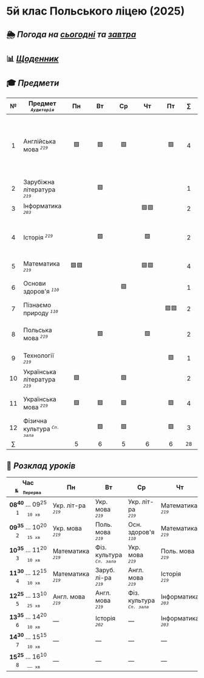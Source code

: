 ﻿# 5й клас Польського ліцею (2025)  

## 🌦️ *Погода на* [*сьогодні*](https://meteofor.com.ua/weather-vinnytsia-4962/hourly/) *та* [*завтра*](https://meteofor.com.ua/weather-vinnytsia-4962/tomorrow)

## 📊 [*Щоденник*](https://nz.ua/schedule/diary?user_id=12623742)   

## 🎓 *Предмети*

| № | Предмет *<sup>`Аудиторія`</sup>* |    Пн    |    Вт    |    Ср    |    Чт    |    Пт    | ∑ | Підручники |
| :---: | --- | :---: | :---: | :---: | :---: | :---: | :---: | --- |
|  1 | Англійська мова *<sup>`219`</sup>*         | 🟩 | 🟩 | 🟩 |   | 🟩 | 4 | [📕 Wider World Workbook book](https://drive.google.com/file/d/1qM08yAF_mCnAI-t1aZ8J6g2OpVq0Kz3o/view?usp=drive_link) </br> [📘 Wider World Student's book 5 кл](https://drive.google.com/file/d/14qGvT96tayHBzcNOs5w396eP-29QJLtc/view?usp=drive_link)   |
|  2 | Зарубіжна література *<sup>`219`</sup>*       |   | 🟩 |   |   |   | 1 | [📕 Зарубіжна література](https://drive.google.com/file/d/10Z1uScD5mh7G3ImlVDSb9CdjCRvfbPeZ/view?usp=drive_link) |
|  3 | Інформатика *<sup>`203`</sup>*        |   |   |   | 🟩🟩 |   | 2 | [📕 Інформатика](https://drive.google.com/file/d/1ovFNKGutJbGj_hXEZ_2lS-B4hoO3o-ZJ/view?usp=drive_link) |
|  4 | Історія *<sup>`219`</sup>*            |   | 🟩 |   | 🟩 |   | 2 | [📘 Історія України. Атлас + контурні карти](https://drive.google.com/file/d/1zkH0vSpO63UyPErd7LB0XSfQD7DURW4h/view?usp=drive_link) |
|  5 | Математика *<sup>`219`</sup>*         | 🟩🟩 |   |   | 🟩🟩 |   | 4 | [📕 Математика](https://drive.google.com/file/d/1X7suyrFLuAsaA1XXKowBUitFt1rMJal6/view?usp=drive_link) |
|  6 | Основи здоров'я *<sup>`110`</sup>*      |   |   | 🟩 |   |   | 1 | [📕 Здоров’я, безпека та добробут](https://drive.google.com/file/d/1xhfxHTBjjjZmUt5byUL9A1mYcnf9OMhP/view?usp=drive_link) |
|  7 | Пізнаємо природу *<sup>`110`</sup>*   |   |   |   |   | 🟩🟩 | 2 | [📕 Пізнаємо природу](https://drive.google.com/file/d/11ZiUeODbtlyl25JWCbeNvxANckNQtiys/view?usp=drive_link) |
|  8 | Польська мова *<sup>`219`</sup>*         |   | 🟩 |   | 🟩 |   | 2 | [📕 Польська мова](https://drive.google.com/file/d/1MZIF2XkZJGcQ6d1t_bzbrN3NNuF_220W/view?usp=drive_link) </br> [📘 Польська мова. Аудіо](https://drive.google.com/drive/folders/1Sb02Bl5wBBz_9nPffzSmYIfc56HcIdcQ?usp=drive_link) |
|  9 | Технології *<sup>`219`</sup>*         |   |   |   |   | 🟩 | 1 | |
| 10 | Українська література *<sup>`219`</sup>*        | 🟩 |   | 🟩 |   |   | 2 | [📕 Українська література](https://drive.google.com/file/d/1xp2F4gRflUdQrILhtRKMSOYFmOsIfXyQ/view?usp=drive_link) |
| 11 | Українська мова *<sup>`219`</sup>*          | 🟩 | 🟩 | 🟩 |   | 🟩 | 4 | [📕 Українська мова](https://drive.google.com/file/d/17JNTkU9KhCuGsK7z4fUFWqPAz71G9IXT/view?usp=drive_link) |
| 12 | Фізична культура *<sup>`Сп. зала`</sup>* |   | 🟩 | 🟩 |   | 🟩 | 3 | |
| ∑ |  | 5 | 6 | 5 | 6 | 6 | `28` |

## 📅 *Розклад уроків*

| Час <br>`№`   <sub>`Перерва`</sub> | Пн | Вт | Ср | Чт | Пт |
|:---:|---|---|---|---|---|
| **08<sup>40</sup>** … 09<sup>25</sup> <br>`1`     <sub>`10 хв`</sub> | Укр. літ-ра <br>*<sup>`219`</sup>* | Укр. мова <br>*<sup>`219`</sup>* | Укр. літ-ра <br>*<sup>`219`</sup>* | Математика <br>*<sup>`219`</sup>* | Фіз. культура <br>*<sup>`Сп. зала`</sup>* |
| **09<sup>35</sup>** … 10<sup>20</sup> <br>`2`     <sub>`15 хв`</sub> | Укр. мова <br>*<sup>`219`</sup>* | Поль. мова <br>*<sup>`219`</sup>* | Осн. здоров'я <br>*<sup>`110`</sup>* | Математика <br>*<sup>`219`</sup>* | Англ. мова <br>*<sup>`219`</sup>* |
| **10<sup>35</sup>** … 11<sup>20</sup> <br>`3`     <sub>`10 хв`</sub> | Математика <br>*<sup>`219`</sup>* | Фіз. культура <br>*<sup>`Сп. зала`</sup>* | Укр. мова <br>*<sup>`219`</sup>* | Поль. мова <br>*<sup>`219`</sup>* | Укр. мова <br>*<sup>`219`</sup>* |
| **11<sup>30</sup>** … 12<sup>15</sup> <br>`4`     <sub>`10 хв`</sub> | Математика <br>*<sup>`219`</sup>* | Заруб. лі-ра <br>*<sup>`219`</sup>* | Англ. мова <br>*<sup>`219`</sup>* | Історія <br>*<sup>`219`</sup>* | Пізнаємо природу <br>*<sup>`110`</sup>* |
| **12<sup>25</sup>** … 13<sup>10</sup> <br>`5`     <sub>`25 хв`</sub> | Англ. мова <br>*<sup>`219`</sup>* | Англ. мова <br>*<sup>`219`</sup>* | Фіз. культура <br>*<sup>`Сп. зала`</sup>* | Інформатика <br>*<sup>`203`</sup>* | Пізнаємо природу <br>*<sup>`110`</sup>* |
| **13<sup>35</sup>** … 14<sup>20</sup> <br>`6`     <sub>`10 хв`</sub> | — | Історія <br>*<sup>`202`</sup>* | — | Інформатика <br>*<sup>`203`</sup>* | Технології <br>*<sup>`219`</sup>* |
| **14<sup>30</sup>** … 15<sup>15</sup> <br>`7`     <sub>`10 хв`</sub> | — | — | — | — | — |
| **15<sup>25</sup>** … 16<sup>10</sup> <br>`8`     <sub>`—— хв`</sub> | — | — | — | — | — |





